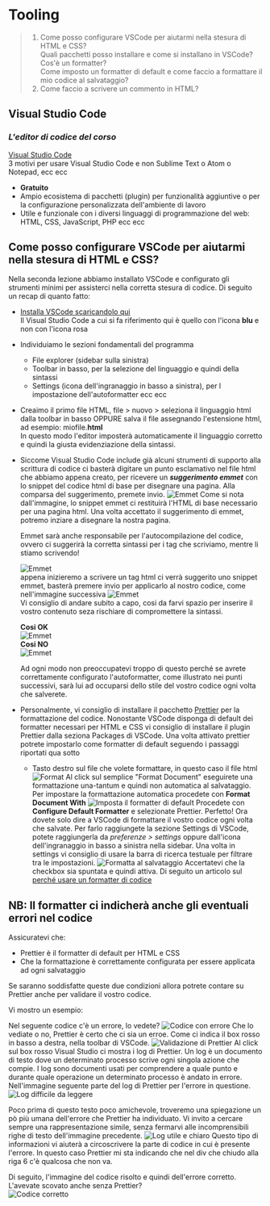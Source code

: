 # Tooling

> 1. Come posso configurare VSCode per aiutarmi nella stesura di HTML e CSS?    
> Quali pacchetti posso installare e come si installano in VSCode?  
> Cos'è un formatter?   
> Come imposto un formatter di default e come faccio a formattare il mio codice al salvataggio?
> 2. Come faccio a scrivere un commento in HTML?
>

## Visual Studio Code
### *L'editor di codice del corso*


[Visual Studio Code](https://code.visualstudio.com/)    
3 motivi per usare Visual Studio Code e non Sublime Text o Atom o Notepad, ecc ecc
    
- **Gratuito**
- Ampio ecosistema di pacchetti (plugin) per funzionalità aggiuntive o per la configurazione personalizzata dell'ambiente di lavoro
- Utile e funzionale con i diversi linguaggi di programmazione del web: HTML, CSS, JavaScript, PHP ecc ecc
    
## Come posso configurare VSCode per aiutarmi nella stesura di HTML e CSS?

Nella seconda lezione abbiamo installato VSCode e configurato gli strumenti minimi per assisterci nella corretta stesura di codice. 
Di seguito un recap di quanto fatto:

- [Installa VSCode scaricandolo qui](https://code.visualstudio.com/download) \
  Il Visual Studio Code a cui si fa riferimento qui è quello con l'icona **blu** e non con l'icona rosa
- Individuiamo le sezioni fondamentali del programma
  - File explorer (sidebar sulla sinistra)
  - Toolbar in basso, per la selezione del linguaggio e quindi della sintassi
  - Settings (icona dell'ingranaggio in basso a sinistra), per l impostazione dell'autoformatter ecc ecc
- Creaimo il primo file HTML, file > nuovo > seleziona il linguaggio html dalla toolbar in basso OPPURE salva il file assegnando l'estensione html, ad esempio: miofile.**html**\
In questo modo l'editor imposterà automaticamente il linguaggio corretto e quindi la giusta evidenziazione della sintassi.
- Siccome Visual Studio Code include già alcuni strumenti di supporto alla scrittura di codice ci basterà digitare un punto esclamativo nel file html che abbiamo appena creato, per ricevere un **_suggerimento emmet_** con lo snippet del codice html di base per disegnare una pagina. Alla comparsa del suggerimento, premete invio.
![Emmet](emmet.png "L'abbreviazione emmet più importante") 
Come si nota dall'immagine, lo snippet emmet ci restituirà l'HTML di base necessario per una pagina html. 
Una volta accettato il suggerimento di emmet, potremo inziare a disegnare la nostra pagina.
    
    Emmet sarà anche responsabile per l'autocompilazione del codice, ovvero ci suggerirà la corretta sintassi per i tag che scriviamo, mentre li stiamo scrivendo! 

    ![Emmet](emmet1.png "L'abbreviazione emmet più importante")\
    appena inizieremo a scrivere un tag html ci verrà suggerito uno snippet emmet, basterà premere invio per applicarlo al nostro codice, come nell'immagine successiva 
    ![Emmet](emmet2.png "L'abbreviazione emmet più importante")\
    Vi consiglio di andare subito a capo, cosi da farvi spazio per inserire il vostro contenuto seza rischiare di compromettere la sintassi. 

    **Cosi OK** \
    ![Emmet](emmet3.png "L'abbreviazione emmet più importante")\
     **Cosi NO** \
    ![Emmet](emmet4.png "L'abbreviazione emmet più importante")

    Ad ogni modo non preoccupatevi troppo di questo perché se avrete correttamente configurato l'autoformatter, come illustrato nei punti successivi, sarà lui ad occuparsi dello stile del vostro codice ogni volta che salverete.
    

- Personalmente, vi consiglio di installare il pacchetto [Prettier](https://prettier.io/) per la formattazione del codice. 
Nonostante VSCode disponga di default dei formatter necessari per HTML e CSS vi consiglio di installare il plugin Prettier dalla seziona Packages di VSCode.
Una volta attivato prettier potrete impostarlo come formatter di default seguendo i passaggi riportati qua sotto
    - Tasto destro sul file che volete formattare, in questo caso il file html
    ![Format](formatWith.png "Formatta il documento") 
    Al click sul semplice "Format Document" eseguirete una formattazione una-tantum e quindi non automatica al salvataggio. Per impostare la formattazione automatica procedete con **Format Document With**
    ![Imposta il formatter di default](setDefaultFormatter.png "Default Formatter") 
    Procedete con **Configure Default Formatter** e selezionate Prettier. 
    Perfetto!
    Ora dovete solo dire a VSCode di formattare il vostro codice ogni volta che salvate.
    Per farlo raggiungete la sezione Settings di VSCode, potete raggiungerla da *preferenze > settings* oppure dall'icona dell'ingranaggio in basso a sinistra nella sidebar.
    Una volta in settings vi consiglio di usare la barra di ricerca testuale per filtrare tra le impostazioni.
    ![Formatta al salvataggio](formatOnSave.png "Formatta al salvataggio") 
    Accertatevi che la checkbox sia spuntata e quindi attiva.
    Di seguito un articolo sul [perché usare un formatter di codice](https://medium.com/@ryconoclast/why-you-should-use-a-code-formatter-4f02dd40db14)


## NB: Il formatter ci indicherà anche gli eventuali errori nel codice

Assicuratevi che: 
- Prettier è il formatter di default per HTML e CSS
- Che la formattazione è correttamente configurata per essere applicata ad ogni salvataggio

Se saranno soddisfatte queste due condizioni allora potrete contare su Prettier anche per validare il vostro codice. 

Vi mostro un esempio:

Nel seguente codice c'è un errore, lo vedete?
![Codice con errore](error.png "Codice con erroe") 
Che lo vediate o no, Prettier è certo che ci sia un erroe. Come ci indica il box rosso in basso a destra, nella toolbar di VSCode. 
![Validazione di Prettier](errorPrettier.png "Codice con erroe") 
Al click sul box rosso Visual Studio ci mostra i log di Prettier. Un log è un documento di testo dove un determinato processo scrive ogni singola azione che compie. I log sono documenti usati per comprendere a quale punto e durante quale operazione un determinato processo è andato in errore. 
Nell'immagine seguente parte del log di Prettier per l'errore in questione.
![Log difficile da leggere](prettierLog.png "Log difficile da leggere") 

Poco prima di questo testo poco amichevole, troveremo una spiegazione un pò più umana dell'errore che Prettier ha individuato. Vi invito a cercare sempre una rappresentazione simile, senza fermarvi alle incomprensibili righe di testo dell'immagine precedente.
![Log utile e chiaro](prettierLogUseful.png "Log utile e chiaro")
Questo tipo di informazioni vi aiuterà a circoscrivere la parte di codice in cui è presente l'errore. In questo caso Prettier mi sta indicando che nel div che chiudo alla riga 6 c'è qualcosa che non va.

Di seguito, l'immagine del codice risolto e quindi dell'errore corretto. L'avevate scovato anche senza Prettier?\
![Codice corretto](errorResolved.png "Codice corretto") 



